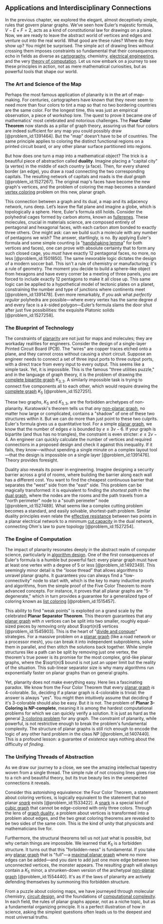 ## Applications and Interdisciplinary Connections

In the previous chapter, we explored the elegant, almost deceptively simple, rules that govern planar graphs. We’ve seen how Euler’s majestic formula, $V - E + F = 2$, acts as a kind of constitutional law for drawings on a plane. Now, we are ready to leave the abstract world of vertices and edges and venture out into the real world. What good are these rules? Where do they show up? You might be surprised. The simple act of drawing lines without crossing them imposes constraints so fundamental that their consequences echo in fields as diverse as [cartography](@article_id:275677), chemistry, [electrical engineering](@article_id:262068), and the very [theory of computation](@article_id:273030). Let us now embark on a journey to see these principles in action, not as mere mathematical curiosities, but as powerful tools that shape our world.

### The Art and Science of the Map

Perhaps the most famous application of planarity is in the art of map-making. For centuries, cartographers have known that they never seem to need more than four colors to tint a map so that no two bordering countries are the same color. For the longest time, this was just an empirical observation, a piece of workshop lore. The quest to prove it became one of mathematics' most celebrated and notorious challenges. The **Four Color Theorem** now stands as a pillar of graph theory, assuring us that four colors are indeed sufficient for any map you could possibly draw [@problem_id:1391464]. But the "map" doesn't have to be of countries. The same principle applies to coloring the distinct functional regions on a printed circuit board, or any other planar surface partitioned into regions.

But how does one turn a map into a mathematical object? The trick is a beautiful piece of abstraction called **duality**. Imagine placing a "capital city" (a vertex) in the middle of each country (a face). Then, for every shared border (an edge), you draw a road connecting the two corresponding capitals. The resulting network of capitals and roads is the *dual graph* [@problem_id:1527267]. The original map's faces have become the new graph's vertices, and the problem of coloring the map becomes a standard [vertex coloring](@article_id:266994) problem on this new, planar graph.

This connection between a graph and its dual, a map and its adjacency network, runs deep. Let’s leave the flat plane and imagine a globe, which is topologically a sphere. Here, Euler's formula still holds. Consider the polyhedral cages formed by carbon atoms, known as [fullerenes](@article_id:153992). These molecules, crucial in materials science, are composed entirely of pentagonal and hexagonal faces, with each carbon atom bonded to exactly three others. One might ask: can we build such a molecule with any number of pentagons we wish? The answer, startlingly, is no. By applying Euler's formula and some simple counting (a "[handshaking lemma](@article_id:260689)" for both vertices and faces), one can prove with absolute certainty that to form any such closed cage, you *must* have exactly 12 pentagonal faces, no more, no less [@problem_id:1501850]. The same inexorable logic dictates the design of a modern soccer ball. This isn't a rule of chemistry or manufacturing; it's a rule of geometry. The moment you decide to build a sphere-like object from hexagons and have every corner be a meeting of three panels, you are forced to include exactly 12 pentagons to make it all close up. This same logic can be applied to a hypothetical model of tectonic plates on a planet, constraining the number and type of junctions where continents meet [@problem_id:1391478]. Even more remarkably, if you ask what *perfectly regular* polyhedra are possible—where every vertex has the same degree $d$ and every face is a $k$-sided polygon—Euler’s formula slams the door shut after just five possibilities: the exquisite Platonic solids [@problem_id:1527258].

### The Blueprint of Technology

The constraints of [planarity](@article_id:274287) are not just for maps and molecules; they are workaday realities for engineers. Consider the design of a single-layer Printed Circuit Board (PCB). The "wires" are copper traces etched onto a plane, and they cannot cross without causing a short circuit. Suppose an engineer needs to connect a set of three input ports to three output ports, with a direct trace from every input to every output. This seems like a simple task. Yet, it is impossible. This is the famous "three utilities puzzle," and in the language of graph theory, it is the problem of drawing the [complete bipartite graph](@article_id:275735) $K_{3,3}$. A similarly impossible task is trying to connect five components all to each other, which would require drawing the [complete graph](@article_id:260482) $K_5$ [@problem_id:1527251].

These two graphs, $K_5$ and $K_{3,3}$, are the forbidden archetypes of non-planarity. Kuratowski's theorem tells us that *any* [non-planar graph](@article_id:261264), no matter how large or complicated, contains a "shadow" of one of these two structures within it. But we can do more than just point to these two culprits. Euler's formula gives us a quantitative tool. For a simple [planar graph](@article_id:269143), we know that the number of edges $e$ is bounded by $e \le 3v - 6$. If your graph is bipartite (and thus has no triangles), the constraint is even stricter: $e \le 2v - 4$. An engineer can quickly calculate the number of vertices and required connections in a proposed design and check it against this inequality. If it fails, they know—without spending a single minute on a complex layout tool—that the design is impossible on a single layer [@problem_id:1391476]. Theory provides foresight.

Duality also reveals its power in engineering. Imagine designing a security barrier across a grid of rooms, where building the barrier along each wall has a different cost. You want to find the cheapest continuous barrier that separates the "west" side from the "east" side. This problem can be magically transformed: it is equivalent to finding the *shortest path* in the [dual graph](@article_id:266781), where the nodes are the rooms and the path travels from a "north perimeter" node to a "south perimeter" node [@problem_id:1527489]. What seems like a complex cutting problem becomes a standard, and easily solvable, shortest-path problem. Similar duality principles even relate the [effective resistance](@article_id:271834) between two points in a planar electrical network to a minimum [cut capacity](@article_id:274084) in the dual network, connecting Ohm's law to pure topology [@problem_id:1527254].

### The Engine of Computation

The impact of planarity resonates deeply in the abstract realm of computer science, particularly in [algorithm design](@article_id:633735). One of the first consequences of Euler's formula is a humble but powerful fact: every planar graph must have at least one vertex with a degree of 5 or less [@problem_id:1492349]. This seemingly minor detail is the "loose thread" that allows algorithms to unravel planar graphs. It guarantees you can always find a "low-connectivity" node to start with, which is the key to many inductive proofs and algorithms, from the simple proof of the Five Color Theorem to more advanced concepts. For instance, it proves that all planar graphs are "5-degenerate," which in turn provides a guarantee for a generalized type of coloring known as [list coloring](@article_id:262087) [@problem_id:1515457].

This ability to find "weak points" is exploited on a grand scale by the celebrated **Planar Separator Theorem**. This theorem guarantees that any [planar graph](@article_id:269143) with $n$ vertices can be split into two smaller, roughly equal-sized pieces by removing only about $\sqrt{n}$ vertices [@problem_id:1545903]. This is the heart of "[divide and conquer](@article_id:139060)" strategies. For a massive problem on a [planar graph](@article_id:269143) (like a road network or a processor mesh), you can break it into independent subproblems, solve them in parallel, and then stitch the solutions back together. While simple structures like a path can be split by removing just one vertex, the theorem's true power is its promise for the most complex, grid-like planar graphs, where the $\sqrt{n}$ bound is not just an upper limit but the reality of the situation. This sub-linear separator size is why many algorithms run exponentially faster on planar graphs than on general graphs.

Yet, planarity does not make everything easy. Here lies a fascinating paradox. We know from the Four Color Theorem that every [planar graph](@article_id:269143) *is* 4-colorable. So, deciding if a planar graph is 4-colorable is trivial: the answer is always "yes". You might then intuitively assume that deciding if it's 3-colorable should also be easy. But it is not. The problem of **Planar 3-Coloring is NP-complete**, meaning it is among the hardest computational problems for which we can quickly verify a solution. It is just as hard as the general [3-coloring problem](@article_id:276262) for any graph. The constraint of planarity, while powerful, is not restrictive enough to break the problem's fundamental complexity. The structure of planar graphs is still rich enough to encode the logic of any other hard problem in the class NP [@problem_id:1407440]. This is a profound lesson: a guarantee of *existence* says nothing about the difficulty of *finding*.

### The Unifying Threads of Abstraction

As we draw our journey to a close, we see the amazing intellectual tapestry woven from a single thread. The simple rule of not crossing lines gives rise to a rich and beautiful theory, but its true beauty lies in the unexpected connections it reveals.

Consider this astonishing equivalence: the Four Color Theorem, a statement about coloring vertices, is logically equivalent to the statement that no planar *[snark](@article_id:263900)* exists [@problem_id:1533422]. A [snark](@article_id:263900) is a special kind of [cubic graph](@article_id:265861) that cannot be edge-colored with only three colors. Through the lens of [graph duality](@article_id:263240), a problem about vertices is transformed into a problem about edges, and the two great coloring theorems are revealed to be two sides of the same coin. This is the kind of unity that physicists and mathematicians live for.

Furthermore, the structural theorems tell us not just what is possible, but why certain things are impossible. We learned that $K_5$ is a forbidden structure. It turns out that this "forbidden-ness" is fundamental. If you take any [planar graph](@article_id:269143) that is "full"—a [maximal planar graph](@article_id:265565) where no more edges can be added—and you dare to add just one more edge between two unconnected vertices, the monster appears. The resulting graph will always contain a $K_5$ minor, a shrunken-down version of the archetypal [non-planar graph](@article_id:261264) [@problem_id:1554440]. It's as if the laws of planarity are actively defending themselves by summoning this forbidden structure.

From a puzzle about coloring maps, we have journeyed through molecular chemistry, [circuit design](@article_id:261128), and the foundations of [computational complexity](@article_id:146564). In each field, the rules of planar graphs appear, not as a niche topic, but as a fundamental organizing principle. It is a perfect illustration of how in science, asking the simplest questions often leads us to the deepest and most universal truths.
